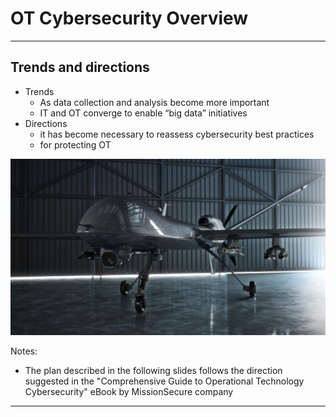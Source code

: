 # OT Cybersecurity Overview

---

## Trends and directions

* Trends
  * As data collection and analysis become more important
  * IT and OT converge to enable “big data” initiatives
* Directions
  * it has become necessary to reassess cybersecurity best practices 
  * for protecting OT

![](../artwork/sec-plan-01.png)

Notes:

* The plan described in the following slides follows the direction suggested
in the "Comprehensive Guide to Operational Technology Cybersecurity" eBook
by MissionSecure company

---
